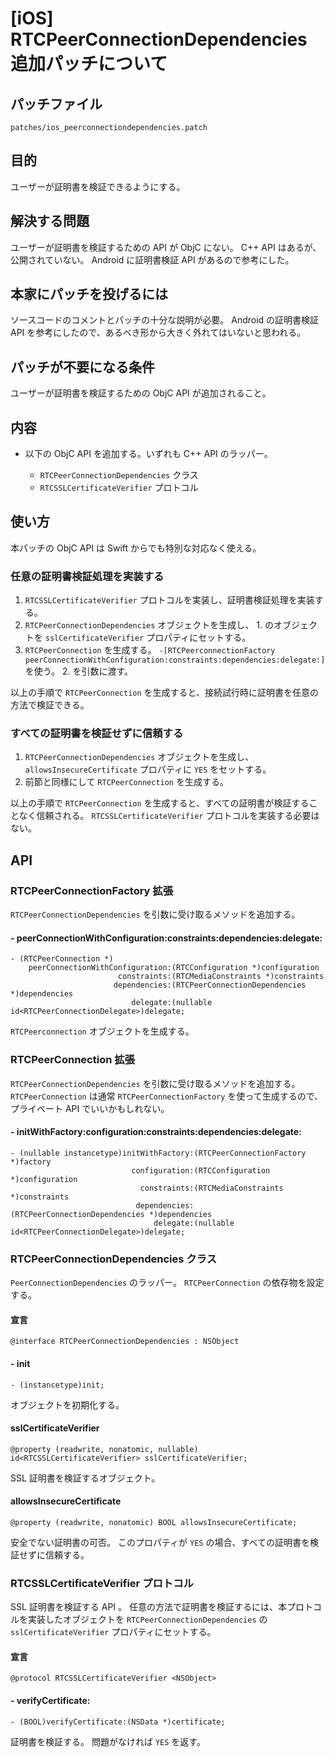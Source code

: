 # [iOS] RTCPeerConnectionDependencies 追加パッチについて

## パッチファイル

`patches/ios_peerconnectiondependencies.patch`


## 目的

ユーザーが証明書を検証できるようにする。


## 解決する問題

ユーザーが証明書を検証するための API が ObjC にない。
C++ API はあるが、公開されていない。
Android に証明書検証 API があるので参考にした。


## 本家にパッチを投げるには

ソースコードのコメントとパッチの十分な説明が必要。
Android の証明書検証 API を参考にしたので、あるべき形から大きく外れてはいないと思われる。


## パッチが不要になる条件

ユーザーが証明書を検証するための ObjC API が追加されること。


## 内容

- 以下の ObjC API を追加する。いずれも C++ API のラッパー。

  - `RTCPeerConnectionDependencies` クラス
  - `RTCSSLCertificateVerifier` プロトコル


## 使い方

本パッチの ObjC API は Swift からでも特別な対応なく使える。

### 任意の証明書検証処理を実装する

1. `RTCSSLCertificateVerifier` プロトコルを実装し、証明書検証処理を実装する。
2. `RTCPeerConnectionDependencies` オブジェクトを生成し、 1. のオブジェクトを `sslCertificateVerifier` プロパティにセットする。
3. `RTCPeerConnection` を生成する。 `-[RTCPeerconnectionFactory peerConnectionWithConfiguration:constraints:dependencies:delegate:]` を使う。 2. を引数に渡す。

以上の手順で `RTCPeerConnection` を生成すると、接続試行時に証明書を任意の方法で検証できる。


### すべての証明書を検証せずに信頼する

1. `RTCPeerConnectionDependencies` オブジェクトを生成し、 `allowsInsecureCertificate` プロパティに `YES` をセットする。
2. 前節と同様にして `RTCPeerConnection` を生成する。

以上の手順で `RTCPeerConnection` を生成すると、すべての証明書が検証することなく信頼される。
`RTCSSLCertificateVerifier` プロトコルを実装する必要はない。


## API

### RTCPeerConnectionFactory 拡張

`RTCPeerConnectionDependencies` を引数に受け取るメソッドを追加する。


#### - peerConnectionWithConfiguration:constraints:dependencies:delegate:

```objc
- (RTCPeerConnection *)
    peerConnectionWithConfiguration:(RTCConfiguration *)configuration
                        constraints:(RTCMediaConstraints *)constraints
                       dependencies:(RTCPeerConnectionDependencies *)dependencies
                           delegate:(nullable id<RTCPeerConnectionDelegate>)delegate;
```

`RTCPeerconnection` オブジェクトを生成する。


### RTCPeerConnection 拡張

`RTCPeerConnectionDependencies` を引数に受け取るメソッドを追加する。
`RTCPeerConnection` は通常 `RTCPeerConnectionFactory` を使って生成するので、プライベート API でいいかもしれない。

#### - initWithFactory:configuration:constraints:dependencies:delegate:

```objc
- (nullable instancetype)initWithFactory:(RTCPeerConnectionFactory *)factory
                           configuration:(RTCConfiguration *)configuration
                             constraints:(RTCMediaConstraints *)constraints
                            dependencies:(RTCPeerConnectionDependencies *)dependencies
                                delegate:(nullable id<RTCPeerConnectionDelegate>)delegate;
```


### RTCPeerConnectionDependencies クラス

`PeerConnectionDependencies` のラッパー。
`RTCPeerConnection` の依存物を設定する。

#### 宣言

```objc
@interface RTCPeerConnectionDependencies : NSObject
```

#### - init

```objc
- (instancetype)init;
```

オブジェクトを初期化する。

#### sslCertificateVerifier

```objc
@property (readwrite, nonatomic, nullable) id<RTCSSLCertificateVerifier> sslCertificateVerifier;
```

SSL 証明書を検証するオブジェクト。

#### allowsInsecureCertificate

```objc
@property (readwrite, nonatomic) BOOL allowsInsecureCertificate;
```

安全でない証明書の可否。
このプロパティが `YES` の場合、すべての証明書を検証せずに信頼する。


### RTCSSLCertificateVerifier プロトコル

SSL 証明書を検証する API 。
任意の方法で証明書を検証するには、本プロトコルを実装したオブジェクトを `RTCPeerConnectionDependencies` の `sslCertificateVerifier` プロパティにセットする。

#### 宣言

```objc
@protocol RTCSSLCertificateVerifier <NSObject>
```

#### - verifyCertificate:

```objc
- (BOOL)verifyCertificate:(NSData *)certificate;
```

証明書を検証する。
問題がなければ `YES` を返す。